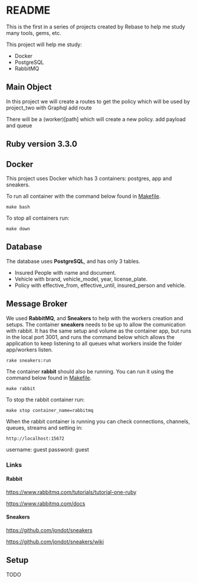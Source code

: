 # README
This is the first in a series of projects created by Rebase to help me study many tools, gems, etc.

This project will help me study:
- Docker
- PostgreSQL
- RabbitMQ

## Main Object
In this project we will create a routes to get the policy which will be used by project_two with Graphql
add route

There will be a (worker)[path] which will create a new policy.
add payload and queue

## Ruby version 3.3.0

## Docker
This project uses Docker which has 3 containers: postgres, app and sneakers.

To run all container with the command below found in [Makefile](Makefile).

```make bash```

To stop all containers run:

```make down```

## Database
The database uses **PostgreSQL**, and has only 3 tables.

- Insured People with name and document.
- Vehicle with brand, vehicle_model, year, license_plate.
- Policy with effective_from, effective_until, insured_person and vehicle.

## Message Broker
We used **RabbitMQ**, and **Sneakers** to help with the workers creation and setups.
The container **sneakers** needs to be up to allow the comunication with rabbit. It has the same setup and volume as the container app, but runs in the local port 3001, and runs the command below which allows the application to keep listening to all queues what workers inside the folder app/workers listen.

```rake sneakers:run```

The container **rabbit** should also be running.
You can run it using the command below found in [Makefile](Makefile).

```make rabbit```

To stop the rabbit container run:

```make stop container_name=rabbitmq```

When the rabbit container is running you can check connections, channels, queues, streams and setting in:

```http://localhost:15672```

username: guest
password: guest

### Links
#### Rabbit
https://www.rabbitmq.com/tutorials/tutorial-one-ruby

https://www.rabbitmq.com/docs

#### Sneakers
https://github.com/jondot/sneakers

https://github.com/jondot/sneakers/wiki

## Setup
TODO

